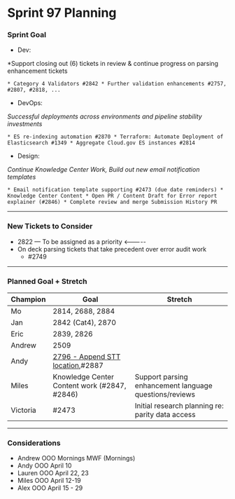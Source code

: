# Sprint 97 Planning

### Sprint Goal

* Dev:

\*Support closing out (6) tickets in review & continue progress on parsing enhancement tickets

`* Category 4 Validators #2842 * Further validation enhancements #2757, #2807, #2818, ...`

* DevOps:

_Successful deployments across environments and pipeline stability investments_

`* ES re-indexing automation #2870 * Terraform: Automate Deployment of Elasticsearch #1349 * Aggregate Cloud.gov ES instances #2814`

* Design:

_Continue Knowledge Center Work, Build out new email notification templates_

`* Email notification template supporting #2473 (due date reminders) * Knowledge Center Content * Open PR / Content Draft for Error report explainer (#2846) * Complete review and merge Submission History PR`

***

### New Tickets to Consider

* 2822 — To be assigned as a priority <-----
* On deck parsing tickets that take precedent over error audit work
  * \#2749

***

### Planned Goal + Stretch

| Champion | Goal                                                                                  | Stretch                                                |
| -------- | ------------------------------------------------------------------------------------- | ------------------------------------------------------ |
| Mo       | 2814, 2688, 2884                                                                      |                                                        |
| Jan      | 2842 (Cat4), 2870                                                                     |                                                        |
| Eric     | 2839, 2826                                                                            |                                                        |
| Andrew   | 2509                                                                                  |                                                        |
| Andy     | [2796 - Append STT location](https://github.com/raft-tech/TANF-app/issues/2796),#2887 |                                                        |
| Miles    | Knowledge Center Content work (#2847, #2846)                                          | Support parsing enhancement language questions/reviews |
| Victoria | #2473                                                                                 | Initial research planning re: parity data access       |

***

### Considerations

* Andrew OOO Mornings MWF (Mornings)
* Andy OOO April 10
* Lauren OOO April 22, 23
* Miles OOO April 12-19
* Alex OOO April 15 - 29
